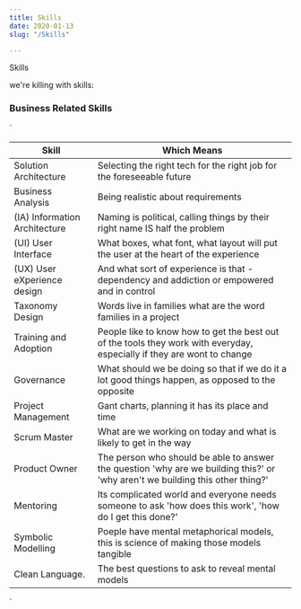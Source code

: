 ```yaml
---
title: Skills
date: 2020-01-13
slug: "/Skills"

---
```

Skills

we're killing with skills:

### Business Related Skills

`<table>
<thead>
<tr>
<th>Skill</th>
<th>Which Means</th>
</tr>
</thead>
<tbody>
<tr>
<td>Solution Architecture</td>
<td>Selecting the right tech for the right job for the foreseeable future</td>
</tr>
<tr>
<td>Business Analysis</td>
<td>Being realistic about requirements</td>
</tr>
<tr>
<td>(IA) Information Architecture</td>
<td>Naming is political, calling things by their right name IS half the problem</td>
</tr>
<tr>
<td>(UI) User Interface</td>
<td>What boxes, what font, what layout will put the user at the heart of the experience</td>
</tr>
<tr>
<td>(UX) User eXperience design</td>
<td>And what sort of experience is that - dependency and addiction or empowered and in control</td>
</tr>
<tr>
<td>Taxonomy Design</td>
<td>Words live in families what are the word families in a project</td>
</tr>
<tr>
<td>Training and Adoption</td>
<td>People like to know how to get the best out of the tools they work with everyday, especially if they are wont to change</td>
</tr>
<tr>
<td>Governance</td>
<td>What should we be doing so that if we do it a lot good things happen, as opposed to the opposite</td>
</tr>
<tr>
<td>Project Management</td>
<td>Gant charts, planning it has its place and time</td>
</tr>
<tr>
<td>Scrum Master</td>
<td>What are we working on today and what is likely to get in the way</td>
</tr>
<tr>
<td>Product Owner</td>
<td>The person who should be able to answer the question &apos;why are we building this?&apos; or &apos;why aren&apos;t we building this other thing?&apos;</td>
</tr>
<tr>
<td>Mentoring</td>
<td>Its complicated world and everyone needs someone to ask &apos;how does this work&apos;, &apos;how do I get this done?&apos;</td>
</tr>
<tr>
<td>Symbolic Modelling</td>
<td>Poeple have mental metaphorical models, this is science of making those models tangible</td>
</tr>
<tr>
<td>Clean Language.</td>
<td>The best questions to ask to reveal mental models</td>
</tr>
</tbody>
</table> `